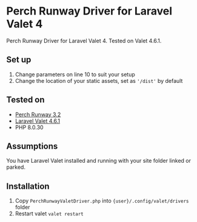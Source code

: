 # Perch Runway Driver for Laravel Valet 4
Perch Runway Driver for Laravel Valet 4. Tested on Valet 4.6.1.

## Set up
1. Change parameters on line 10 to suit your setup
2. Change the location of your static assets, set as `'/dist'` by default

## Tested on
- [Perch Runway 3.2](https://docs.grabaperch.com/runway/getting-started/installing/rewrites/)
- [Laravel Valet 4.6.1](https://laravel.com/docs/10.x/valet)
- PHP 8.0.30

## Assumptions
You have Laravel Valet installed and running with your site folder linked or parked.

## Installation
1. Copy `PerchRunwayValetDriver.php` into `{user}/.config/valet/drivers` folder
2. Restart valet `valet restart`
